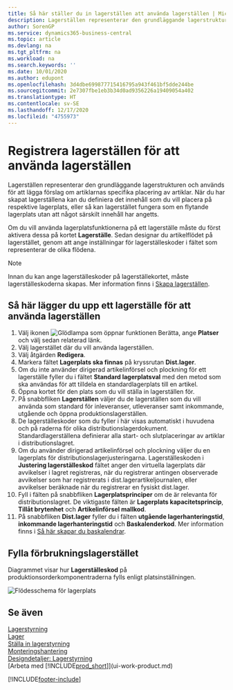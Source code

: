 ```yaml
---
title: Så här ställer du in lagerställen att använda lagerställen | Microsoft Docs
description: Lagerställen representerar den grundläggande lagerstrukturen och används för att lägga förslag om artiklarnas specifika placering av artiklar. När du har skapat lagerställena kan du definiera det innehåll som du vill placera på respektive lagerplats, eller så kan lagerstället fungera som en flytande lagerplats utan att något särskilt innehåll har angetts.
author: SorenGP
ms.service: dynamics365-business-central
ms.topic: article
ms.devlang: na
ms.tgt_pltfrm: na
ms.workload: na
ms.search.keywords: ''
ms.date: 10/01/2020
ms.author: edupont
ms.openlocfilehash: 3d4dbe699877715416795a943f461bf5dde244be
ms.sourcegitcommit: 2e7307fbe1eb3b34d0ad9356226a19409054a402
ms.translationtype: HT
ms.contentlocale: sv-SE
ms.lasthandoff: 12/17/2020
ms.locfileid: "4755973"
---
```

# <a name="set-up-locations-to-use-bins"></a>Registrera lagerställen för att använda lagerställen
Lagerställen representerar den grundläggande lagerstrukturen och används för att lägga förslag om artiklarnas specifika placering av artiklar. När du har skapat lagerställena kan du definiera det innehåll som du vill placera på respektive lagerplats, eller så kan lagerstället fungera som en flytande lagerplats utan att något särskilt innehåll har angetts.  

Om du vill använda lagerplatsfunktionerna på ett lagerställe måste du först aktivera dessa på kortet **Lagerställe**. Sedan designar du artikelflödet på lagerstället, genom att ange inställningar för lagerställeskoder i fältet som representerar de olika flödena.  

> [!NOTE]  
>  Innan du kan ange lagerställeskoder på lagerställekortet, måste lagerställeskoderna skapas. Mer information finns i [Skapa lagerställen](warehouse-how-to-create-individual-bins.md).  

## <a name="to-set-up-a-location-to-use-bins"></a>Så här lägger du upp ett lagerställe för att använda lagerställen  
1.  Välj ikonen ![Glödlampa som öppnar funktionen Berätta](media/ui-search/search_small.png "Berätta vad du vill göra"), ange **Platser** och välj sedan relaterad länk.  
2.  Välj lagerstället där du vill använda lagerställen.  
3.  Välj åtgärden **Redigera**.  
4.  Markera fältet **Lagerplats ska finnas** på kryssrutan **Dist.lager**.  
5.  Om du inte använder dirigerad artikelinförsel och plockning för ett lagerställe fyller du i fältet **Standard lagerplatsval** med den metod som ska användas för att tilldela en standardlagerplats till en artikel.  
6.  Öppna kortet för den plats som du vill ställa in lagerställen för.
7.  På snabbfliken **Lagerställen** väljer du de lagerställen som du vill använda som standard för inleveranser, utleveranser samt inkommande, utgående och öppna produktionslagerställen.  
8.  De lagerställeskoder som du fyller i här visas automatiskt i huvudena och på raderna för olika distributionslagerdokument. Standardlagerställena definierar alla start- och slutplaceringar av artiklar i distributionslagret.  
9.  Om du använder dirigerad artikelinförsel och plockning väljer du en lagerplats för distributionslagerjusteringarna. Lagerställeskoden i **Justering lagerställeskod** fältet anger den virtuella lagerplats där avvikelser i lagret registreras, när du registrerar antingen observerade avvikelser som har registrerats i dist.lagerartikeljournalen, eller avvikelser beräknade när du registrerar en fysiskt dist.lager.  
10. Fyll i fälten på snabbfliken **Lagerplatsprinciper** om de är relevanta för distributionslagret. De viktigaste fälten är **Lagerplats kapacitetsprincip**, **Tillåt brytenhet** och **Artikelinförsel mallkod**.  
11. På snabbfliken **Dist.lager** fyller du i fälten **utgående lagerhanteringstid**, **inkommande lagerhanteringstid** och **Baskalenderkod**. Mer information finns i [Så här skapar du baskalendrar](across-how-to-assign-base-calendars.md).

## <a name="filling-the-consumption-bin"></a>Fylla förbrukningslagerstället
Diagrammet visar hur **Lagerställeskod** på produktionsorderkomponentraderna fylls enligt platsinställningen.

![Flödesschema för lagerplats](media/binflow.png "BinFlow")  

## <a name="see-also"></a>Se även
[Lagerstyrning](warehouse-manage-warehouse.md)  
[Lager](inventory-manage-inventory.md)  
[Ställa in lagerstyrning](warehouse-setup-warehouse.md)     
[Monteringshantering](assembly-assemble-items.md)    
[Designdetaljer: Lagerstyrning](design-details-warehouse-management.md)  
[Arbeta med [!INCLUDE[prod_short](includes/prod_short.md)]](ui-work-product.md)


[!INCLUDE[footer-include](includes/footer-banner.md)]
